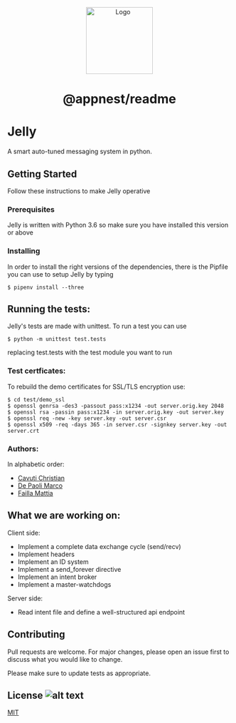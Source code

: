 <p align="center">
  <img src="https://raw.githubusercontent.com/andreasbm/readme/master/assets/logo-shadow.png" alt="Logo" width="150" height="150" />
</p>
<h1 align="center">@appnest/readme</h1>

# Jelly
A smart auto-tuned messaging system in python.

## Getting Started
Follow these instructions to make Jelly operative

### Prerequisites
Jelly is written with Python 3.6 so make sure you have installed this version or above

### Installing
In order to install the right versions of the dependencies, there is the Pipfile you can use to setup Jelly by typing

```
$ pipenv install --three
```

## Running the tests:
Jelly's tests are made with unittest. To run a test you can use

```
$ python -m unittest test.tests
```
replacing test.tests with the test module you want to run

### Test certficates:

To rebuild the demo certificates for SSL/TLS encryption use:

```
$ cd test/demo_ssl
$ openssl genrsa -des3 -passout pass:x1234 -out server.orig.key 2048
$ openssl rsa -passin pass:x1234 -in server.orig.key -out server.key
$ openssl req -new -key server.key -out server.csr
$ openssl x509 -req -days 365 -in server.csr -signkey server.key -out server.crt
```
### Authors:
In alphabetic order:
* [Cavuti Christian](https://github.com/Kavuti)
* [De Paoli Marco](https://github.com/depaolim)
* [Failla Mattia](https://github.com/MattiaFailla)

## What we are working on:
Client side:
* Implement a complete data exchange cycle (send/recv)
* Implement headers
* Implement an ID system
* Implement a send_forever directive
* Implement an intent broker
* Implement a master-watchdogs

Server side:
* Read intent file and define a well-structured api endpoint

## Contributing
Pull requests are welcome. For major changes, please open an issue first to discuss what you would like to change.

Please make sure to update tests as appropriate.

## License ![alt text](https://img.shields.io/npm/l/express.svg)
[MIT](https://choosealicense.com/licenses/mit/)